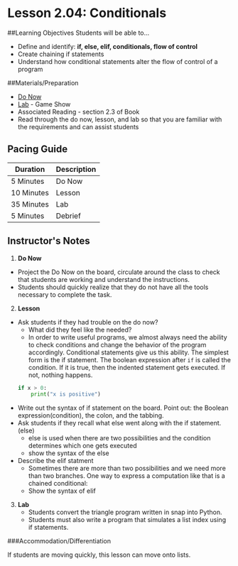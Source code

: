 # Lesson 2.04: Conditionals

##Learning Objectives
Students will be able to... 
* Define and identify: **if, else, elif, conditionals, flow of control** 
* Create chaining if statements
* Understand how conditional statements alter the flow of control of a program

##Materials/Preparation
* [Do Now]
* [Lab] - Game Show
* Associated Reading - section 2.3 of Book
* Read through the do now, lesson, and lab so that you are familiar with the requirements and can assist students

## Pacing Guide
| **Duration**   | **Description** |
| ---------- | ----------- |
| 5 Minutes  | Do Now      |
| 10 Minutes | Lesson      |
| 35 Minutes | Lab         |
| 5 Minutes | Debrief  |

## Instructor's Notes
1. **Do Now** 
  * Project the Do Now on the board, circulate around the class to check that students are working and understand the instructions. 
  * Students should quickly realize that they do not have all the tools necessary to complete the task.
  
2. **Lesson**
  * Ask students if they had trouble on the do now? 
    * What did they feel like the needed? 
    * In order to write useful programs, we almost always need the ability to check conditions and change the behavior of the program accordingly. Conditional statements give us this ability. The simplest form is the if statement. The boolean expression after `if` is called the condition. If it is true, then the indented statement gets executed. If not, nothing happens.
    ```python
    if x > 0: 
        print("x is positive")
    ```
  * Write out the syntax of if statement on the board. Point out: the Boolean expression(condition), the colon, and the tabbing. 
  * Ask students if they recall what else went along with the if statement.(else) 
    * else is used when there are two possibilities and the condition determines which one gets executed
    * show the syntax of the else
  * Describe the elif statment
    * Sometimes there are more than two possibilities and we need more than two branches. One way to express a computation like that is a chained conditional:
    * Show the syntax of elif
3. **Lab**
    * Students convert the triangle program written in snap into Python. 
    * Students must also write a program that simulates a list index using if statements. 

###Accommodation/Differentiation

If students are moving quickly, this lesson can move onto lists. 

[Do Now]:do_now.md
[Lab]:lab.md